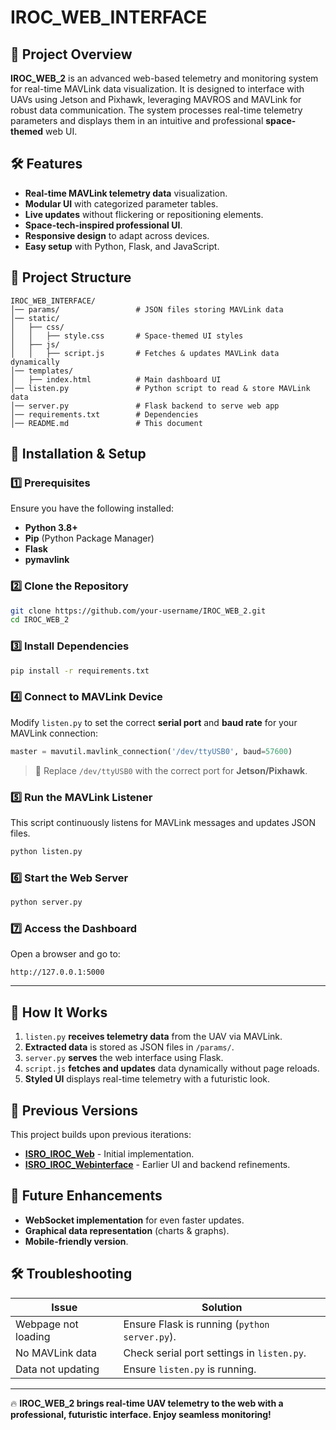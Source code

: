 # IROC_WEB_INTERFACE

## 🚀 Project Overview
**IROC_WEB_2** is an advanced web-based telemetry and monitoring system for real-time MAVLink data visualization. It is designed to interface with UAVs using Jetson and Pixhawk, leveraging MAVROS and MAVLink for robust data communication. The system processes real-time telemetry parameters and displays them in an intuitive and professional **space-themed** web UI.

## 🛠 Features
- **Real-time MAVLink telemetry data** visualization.
- **Modular UI** with categorized parameter tables.
- **Live updates** without flickering or repositioning elements.
- **Space-tech-inspired professional UI**.
- **Responsive design** to adapt across devices.
- **Easy setup** with Python, Flask, and JavaScript.

## 📁 Project Structure
```
IROC_WEB_INTERFACE/
│── params/                 # JSON files storing MAVLink data
│── static/
│   ├── css/
│   │   ├── style.css       # Space-themed UI styles
│   ├── js/
│   │   ├── script.js       # Fetches & updates MAVLink data dynamically
│── templates/
│   ├── index.html          # Main dashboard UI
│── listen.py               # Python script to read & store MAVLink data
│── server.py               # Flask backend to serve web app
│── requirements.txt        # Dependencies
│── README.md               # This document
```

## 🔧 Installation & Setup

### 1️⃣ Prerequisites
Ensure you have the following installed:
- **Python 3.8+**
- **Pip** (Python Package Manager)
- **Flask**
- **pymavlink**

### 2️⃣ Clone the Repository
```bash
git clone https://github.com/your-username/IROC_WEB_2.git
cd IROC_WEB_2
```

### 3️⃣ Install Dependencies
```bash
pip install -r requirements.txt
```

### 4️⃣ Connect to MAVLink Device
Modify `listen.py` to set the correct **serial port** and **baud rate** for your MAVLink connection:
```python
master = mavutil.mavlink_connection('/dev/ttyUSB0', baud=57600)
```
> 🔹 Replace `/dev/ttyUSB0` with the correct port for **Jetson/Pixhawk**.

### 5️⃣ Run the MAVLink Listener
This script continuously listens for MAVLink messages and updates JSON files.
```bash
python listen.py
```

### 6️⃣ Start the Web Server
```bash
python server.py
```

### 7️⃣ Access the Dashboard
Open a browser and go to:
```
http://127.0.0.1:5000
```

---

## 🎯 How It Works
1. `listen.py` **receives telemetry data** from the UAV via MAVLink.
2. **Extracted data** is stored as JSON files in `/params/`.
3. `server.py` **serves** the web interface using Flask.
4. `script.js` **fetches and updates** data dynamically without page reloads.
5. **Styled UI** displays real-time telemetry with a futuristic look.

## 🔗 Previous Versions
This project builds upon previous iterations:
- **[ISRO_IROC_Web](https://github.com/ArnavBallincode/ISRO_IROC_Web)** - Initial implementation.
- **[ISRO_IROC_Webinterface](https://github.com/ArnavBallinCode/ISRO_IROC_Webinterface)** - Earlier UI and backend refinements.

## 🚀 Future Enhancements
- **WebSocket implementation** for even faster updates.
- **Graphical data representation** (charts & graphs).
- **Mobile-friendly version**.

## 🛠 Troubleshooting
| Issue | Solution |
|--------|----------|
| Webpage not loading | Ensure Flask is running (`python server.py`). |
| No MAVLink data | Check serial port settings in `listen.py`. |
| Data not updating | Ensure `listen.py` is running. |

---

🔥 **IROC_WEB_2 brings real-time UAV telemetry to the web with a professional, futuristic interface. Enjoy seamless monitoring!**




